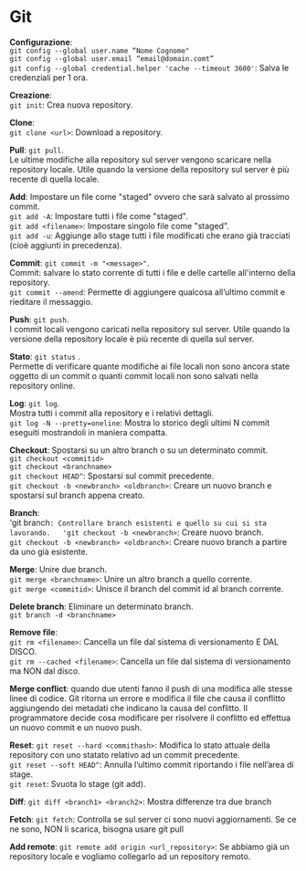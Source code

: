 # Git

**Configurazione**:  
`git config --global user.name “Nome Cognome"`  
`git config --global user.email “email@domain.comt”`  
`git config --global credential.helper 'cache --timeout 3600'`: Salva le credenziali per 1 ora.

**Creazione**:  
`git init`: Crea nuova repository.  


**Clone**:   
`git clone <url>`: Download a repository.  


**Pull**: `git pull`.  
Le ultime modifiche alla repository sul server vengono scaricare nella repository locale. Utile quando la versione della repository sul server è più recente di quella locale.  


**Add**:
Impostare un file come "staged" ovvero che sarà salvato al prossimo commit.  
`git add -A`: Impostare tutti i file come "staged".  
`git add <filename>`: Impostare singolo file come "staged".  
`git add -u`: Aggiunge allo stage tutti i file modificati che erano già tracciati (cioè aggiunti in precedenza).  


**Commit**: `git commit -m "<message>"`.  
Commit: salvare lo stato corrente di tutti i file e delle cartelle all'interno della repository.  
`git commit --amend`: Permette di aggiungere qualcosa all’ultimo commit e rieditare il messaggio.  


**Push**: `git push`.  
I commit locali vengono caricati nella repository sul server. Utile quando la versione della repository locale è più recente di quella sul server.  


**Stato**: `git status` .  
Permette di verificare quante modifiche ai file locali non sono ancora state oggetto di un commit o quanti commit locali non sono salvati nella repository online.  


**Log**: `git log`.  
Mostra tutti i commit alla repository e i relativi dettagli.  
`git log -N --pretty=oneline`: Mostra lo storico degli ultimi N commit eseguiti mostrandoli in maniera compatta.  



**Checkout**: Spostarsi su un altro branch o su un determinato commit.  
`git checkout <commitid>`  
`git checkout <branchname>`  
`git checkout HEAD^`: Spostarsi sul commit precedente.  
`git checkout -b <newbranch> <oldbranch>`: Creare un nuovo branch e spostarsi sul branch appena creato.  


**Branch**:  
'git branch`: Controllare branch esistenti e quello su cui si sta lavorando.  
'git checkout -b <newbranch>`: Creare nuovo branch.  
`git checkout -b <newbranch> <oldbranch>`: Creare nuovo branch a partire da uno già esistente.  


**Merge**: Unire due branch.  
`git merge <branchname>`: Unire un altro branch a quello corrente.  
`git merge <commitid>`: Unisce il branch del commit id al branch corrente.  


**Delete branch**: Eliminare un determinato branch.  
`git branch -d <branchname>`  


**Remove file**:  
`git rm <filename>`: Cancella un file dal sistema di versionamento E DAL DISCO.  
`git rm --cached <filename>`: Cancella un file dal sistema di versionamento ma NON dal disco.  


**Merge conflict**: quando due utenti fanno il push di una modifica alle stesse linee di codice. Git ritorna un errore e modifica il file che causa il conflitto aggiungendo dei metadati che indicano la causa del conflitto. Il programmatore decide cosa modificare per risolvere il conflitto ed effettua un nuovo commit e un nuovo push.  


**Reset**: 
`git reset --hard <commithash>`: Modifica lo stato attuale della repository con uno statato relativo ad un commit precedente.  
`git reset --soft HEAD^`: Annulla l’ultimo commit riportando i file nell’area di stage.  
`git reset`: Svuota lo stage (git add).  


**Diff**: 
`git diff <branch1> <branch2>`: Mostra differenze tra due branch  


**Fetch**: 
`git fetch`: Controlla se sul server ci sono nuovi aggiornamenti. Se ce ne sono, NON li scarica, bisogna usare git pull  


**Add remote**: 
`git remote add origin <url_repository>`: Se abbiamo già un repository locale e vogliamo collegarlo ad un repository remoto.  
